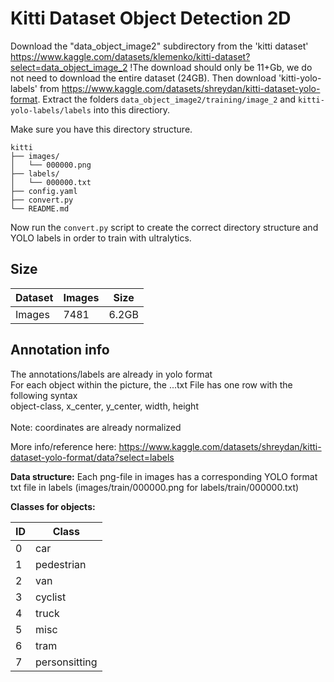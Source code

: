 # Kitti Dataset Object Detection 2D

Download the "data_object_image2" subdirectory from the 'kitti dataset' https://www.kaggle.com/datasets/klemenko/kitti-dataset?select=data_object_image_2 
!The download should only be 11+Gb, we do not need to download the entire dataset (24GB). Then download 'kitti-yolo-labels' from https://www.kaggle.com/datasets/shreydan/kitti-dataset-yolo-format. Extract the folders `data_object_image2/training/image_2` and `kitti-yolo-labels/labels` into this directiory.

Make sure you have this directory structure.

```
kitti
├── images/
│   └── 000000.png
├── labels/
│   └── 000000.txt
├── config.yaml
├── convert.py
└── README.md
```

Now run the `convert.py` script to create the correct directory structure and YOLO labels in order to train with ultralytics.

## Size

| Dataset | Images | Size | 
| ------- | ------ | ---- |
| Images  | 7481   | 6.2GB | 

## Annotation info

The annotations/labels are already in yolo format\
For each object within the picture, the ...txt File has one row with the following syntax\
object-class, x_center, y_center, width, height\
\
Note: coordinates are already normalized

More info/reference here: https://www.kaggle.com/datasets/shreydan/kitti-dataset-yolo-format/data?select=labels


**Data structure:** 
Each png-file in images has a corresponding YOLO format txt file in labels
(images/train/000000.png for labels/train/000000.txt)


**Classes for objects:**

| ID | Class         | 
| -- | ------------- |
| 0  | car           |
| 1  | pedestrian    |
| 2  | van           |
| 3  | cyclist       |
| 4  | truck         |
| 5  | misc          |
| 6  | tram          |
| 7  | personsitting |
